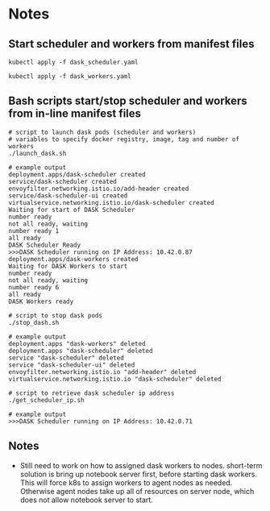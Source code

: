 # Notes


## Start scheduler and workers from manifest files

```
kubectl apply -f dask_scheduler.yaml

kubectl apply -f dask_workers.yaml
```

## Bash scripts start/stop scheduler and workers from in-line manifest files

```
# script to launch dask pods (scheduler and workers)
# variables to specify docker registry, image, tag and number of workers
./launch_dask.sh

# example output
deployment.apps/dask-scheduler created
service/dask-scheduler created
envoyfilter.networking.istio.io/add-header created
service/dask-scheduler-ui created
virtualservice.networking.istio.io/dask-scheduler created
Waiting for start of DASK Scheduler
number ready
not all ready, waiting
number ready 1
all ready
DASK Scheduler Ready
>>>DASK Scheduler running on IP Address: 10.42.0.87
deployment.apps/dask-workers created
Waiting for DASK Workers to start
number ready
not all ready, waiting
number ready 6
all ready
DASK Workers ready

```

```
# script to stop dask pods
./stop_dash.sh

# example output
deployment.apps "dask-workers" deleted
deployment.apps "dask-scheduler" deleted
service "dask-scheduler" deleted
service "dask-scheduler-ui" deleted
envoyfilter.networking.istio.io "add-header" deleted
virtualservice.networking.istio.io "dask-scheduler" deleted
```

```
# script to retrieve dask scheduler ip address
./get_scheduler_ip.sh

# example output
>>>DASK Scheduler running on IP Address: 10.42.0.71
```

## Notes
* Still need to work on how to assigned dask workers to nodes. short-term solution is bring up notebook server first, before starting dask workers.  This will force k8s to assign workers to agent nodes as needed.  Otherwise agent nodes take up all of resources on server node, which does not allow notebook server to start.
